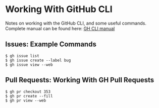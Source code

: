 # Working With GitHub CLI 
Notes on working with the GitHub CLI, and some useful commands. Complete manual can be found here: 
[GH CLI manual](https://cli.github.com/manual/)

## Issues: Example Commands

```
$ gh issue list
$ gh issue create --label bug
$ gh issue view --web
```
## Pull Requests: Working With GH Pull Requests

```
$ gh pr checkout 353
$ gh pr create --fill
$ gh pr view --web
```